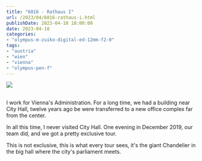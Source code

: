 ```yaml
---
title: "6016 - Rathaus I"
url: /2023/04/6016-rathaus-i.html
publishDate: 2023-04-10 18:00:00
date: 2023-04-10
categories:
- "olympus-m-zuiko-digital-ed-12mm-f2-0"
tags:
- "austria"
- "wien"
- "vienna"
- "olympus-pen-f"
---
```

<div class="container">
<div class="center"><a target="_blank" href="https://d25zfm9zpd7gm5.cloudfront.net/1200x1200/2019/20191202_184526_DxO_lr.jpg"><img class="webfeedsFeaturedVisual" src="https://d25zfm9zpd7gm5.cloudfront.net/0600x0600/2019/20191202_184526_DxO_lr.jpg" /></a></div>
</div>
<br />

I work for Vienna's Administration. For a long time, we had
a building near City Hall, twelve years ago be were
transferred to a new office complex far from the center.

In all this time, I never visited City Hall. One evening in
December 2019, our team did, and we got a pretty exclusive
tour. 

This is not exclusive, this is what every tour sees, it's
the giant Chandelier in the big hall where the city's
parliament meets.
